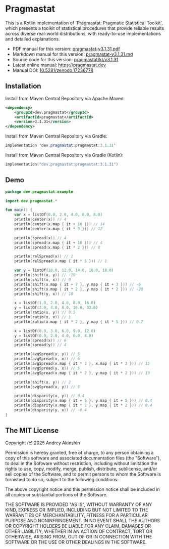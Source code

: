 # Pragmastat

This is a Kotlin implementation of 'Pragmastat: Pragmatic Statistical Toolkit', which presents a toolkit of statistical procedures that provide reliable results across diverse real-world distributions, with ready-to-use implementations and detailed explanations.

- PDF manual for this version: [pragmastat-v3.1.31.pdf](https://github.com/AndreyAkinshin/pragmastat/releases/download/v3.1.31/pragmastat-v3.1.31.pdf)
- Markdown manual for this version: [pragmastat-v3.1.31.md](https://github.com/AndreyAkinshin/pragmastat/releases/download/v3.1.31/pragmastat-v3.1.31.md)
- Source code for this version: [pragmastat/kt/v3.1.31](https://github.com/AndreyAkinshin/pragmastat/tree/v3.1.31/kt)
- Latest online manual: https://pragmastat.dev
- Manual DOI: [10.5281/zenodo.17236778](https://doi.org/10.5281/zenodo.17236778)

## Installation

Install from Maven Central Repository via Apache Maven:

```xml
<dependency>
    <groupId>dev.pragmastat</groupId>
    <artifactId>pragmastat</artifactId>
    <version>3.1.31</version>
</dependency>
```

Install from Maven Central Repository via Gradle:

```java
implementation 'dev.pragmastat:pragmastat:3.1.31'
```

Install from Maven Central Repository via Gradle (Kotlin):

```kotlin
implementation("dev.pragmastat:pragmastat:3.1.31")
```

## Demo

```kotlin
package dev.pragmastat.example

import dev.pragmastat.*

fun main() {
    var x = listOf(0.0, 2.0, 4.0, 6.0, 8.0)
    println(center(x)) // 4
    println(center(x.map { it + 10 })) // 14
    println(center(x.map { it * 3 })) // 12

    println(spread(x)) // 4
    println(spread(x.map { it + 10 })) // 4
    println(spread(x.map { it * 2 })) // 8

    println(relSpread(x)) // 1
    println(relSpread(x.map { it * 5 })) // 1

    var y = listOf(10.0, 12.0, 14.0, 16.0, 18.0)
    println(shift(x, y)) // -10
    println(shift(x, x)) // 0
    println(shift(x.map { it + 7 }, y.map { it + 3 })) // -6
    println(shift(x.map { it * 2 }, y.map { it * 2 })) // -20
    println(shift(y, x)) // 10

    x = listOf(1.0, 2.0, 4.0, 8.0, 16.0)
    y = listOf(2.0, 4.0, 8.0, 16.0, 32.0)
    println(ratio(x, y)) // 0.5
    println(ratio(x, x)) // 1
    println(ratio(x.map { it * 2 }, y.map { it * 5 })) // 0.2

    x = listOf(0.0, 3.0, 6.0, 9.0, 12.0)
    y = listOf(0.0, 2.0, 4.0, 6.0, 8.0)
    println(spread(x)) // 6
    println(spread(y)) // 4

    println(avgSpread(x, y)) // 5
    println(avgSpread(x, x)) // 6
    println(avgSpread(x.map { it * 2 }, x.map { it * 3 })) // 15
    println(avgSpread(y, x)) // 5
    println(avgSpread(x.map { it * 2 }, y.map { it * 2 })) // 10

    println(shift(x, y)) // 2
    println(avgSpread(x, y)) // 5

    println(disparity(x, y)) // 0.4
    println(disparity(x.map { it + 5 }, y.map { it + 5 })) // 0.4
    println(disparity(x.map { it * 2 }, y.map { it * 2 })) // 0.4
    println(disparity(y, x)) // -0.4
}
```

## The MIT License

Copyright (c) 2025 Andrey Akinshin

Permission is hereby granted, free of charge, to any person obtaining
a copy of this software and associated documentation files (the
"Software"), to deal in the Software without restriction, including
without limitation the rights to use, copy, modify, merge, publish,
distribute, sublicense, and/or sell copies of the Software, and to
permit persons to whom the Software is furnished to do so, subject to
the following conditions:

The above copyright notice and this permission notice shall be
included in all copies or substantial portions of the Software.

THE SOFTWARE IS PROVIDED "AS IS", WITHOUT WARRANTY OF ANY KIND,
EXPRESS OR IMPLIED, INCLUDING BUT NOT LIMITED TO THE WARRANTIES OF
MERCHANTABILITY, FITNESS FOR A PARTICULAR PURPOSE AND
NONINFRINGEMENT. IN NO EVENT SHALL THE AUTHORS OR COPYRIGHT HOLDERS BE
LIABLE FOR ANY CLAIM, DAMAGES OR OTHER LIABILITY, WHETHER IN AN ACTION
OF CONTRACT, TORT OR OTHERWISE, ARISING FROM, OUT OF OR IN CONNECTION
WITH THE SOFTWARE OR THE USE OR OTHER DEALINGS IN THE SOFTWARE.
